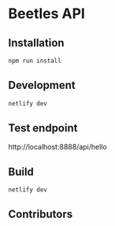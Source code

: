 # Beetles API


## Installation

```bash
npm run install
```

## Development

```bash
netlify dev

```

## Test endpoint

http://localhost:8888/api/hello

## Build

```bash
netlify dev

```



## Contributors




